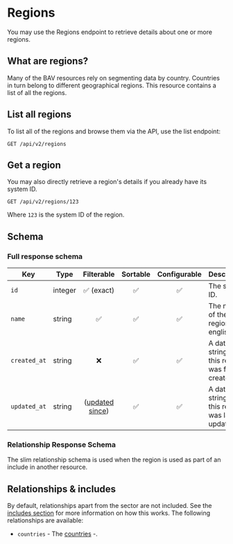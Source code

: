 # Regions

You may use the Regions endpoint to retrieve details about one or more regions.

## What are regions?

Many of the BAV resources rely on segmenting data by country. Countries in turn belong to different geographical
regions. This resource contains a list of all the regions.

## List all regions

To list all of the regions and browse them via the API, use the list endpoint:

```http request
GET /api/v2/regions
```

## Get a region

You may also directly retrieve a region's details if you already have its system ID.

```http request
GET /api/v2/regions/123
```

Where `123` is the system ID of the region.

## Schema

### Full response schema

| Key                   | Type    |                Filterable                 |      Sortable      |    Configurable    | Description                                           |
|-----------------------|---------|:-----------------------------------------:|:------------------:|:------------------:|-------------------------------------------------------|
| `id`                  | integer |        :white_check_mark: (exact)         | :white_check_mark: | :white_check_mark: | The system ID.                                        |                                                           |
| `name`                | string  |            :white_check_mark:             | :white_check_mark: | :white_check_mark: | The name of the region in english.                    |                                                                                                                         |
| `created_at`          | string  |                    :x:                    | :white_check_mark: | :white_check_mark: | A datetime string when this region was first created. |
| `updated_at`          | string  | ([updated since](../customizing/filters)) | :white_check_mark: | :white_check_mark: | A datetime string when this region was last updated.  |

### Relationship Response Schema

The slim relationship schema is used when the region is used as part of an include in another resource.



## Relationships & includes

By default, relationships apart from the sector are not included. See
the [includes section](../customizing/includes) for more information on how this works. The following relationships
are available:

- `countries` - The [countries](./countries.md) -.
